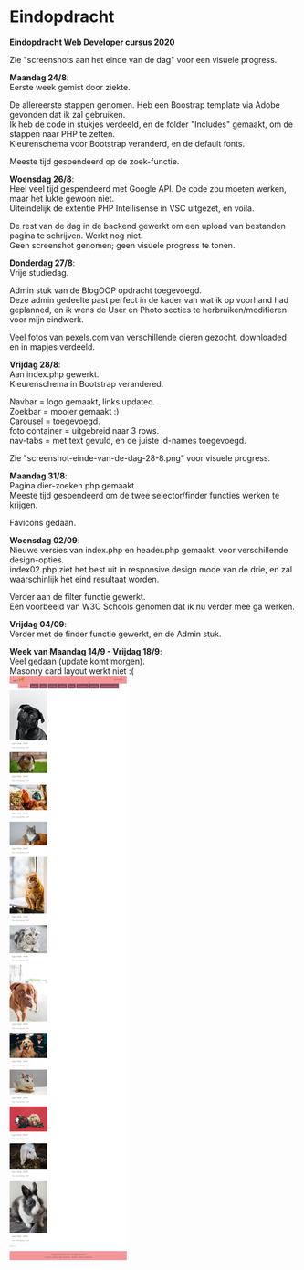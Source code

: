 # Eindopdracht
<b>Eindopdracht Web Developer cursus 2020</b>

<p> Zie "screenshots aan het einde van de dag" voor een visuele progress.

<b>Maandag 24/8</b>: <br>
Eerste week gemist door ziekte.
<p>De allereerste stappen genomen. Heb een Boostrap template via Adobe gevonden dat ik zal gebruiken.
<br>Ik heb de code in stukjes verdeeld, en de folder "Includes" gemaakt, om de stappen naar PHP te zetten.
<br>Kleurenschema voor Bootstrap veranderd, en de default fonts.
<p>Meeste tijd gespendeerd op de zoek-functie.
  
<p><b>Woensdag 26/8</b>:
 <br>Heel veel tijd gespendeerd met Google API. De code zou moeten werken, maar het lukte gewoon niet. 
  <br>Uiteindelijk de extentie PHP Intellisense in VSC uitgezet, en voila.
  <p>De rest van de dag in de backend gewerkt om een upload van bestanden pagina te schrijven. Werkt nog niet.
    <br>Geen screenshot genomen; geen visuele progress te tonen.

<p><b>Donderdag 27/8</b>:
  <br>Vrije studiedag.
  <p>Admin stuk van de BlogOOP opdracht toegevoegd. 
    <br>Deze admin gedeelte past perfect in de kader van wat ik op voorhand had geplanned, en ik wens de User en Photo secties te herbruiken/modifieren voor mijn eindwerk.
<p>Veel fotos van pexels.com van verschillende dieren gezocht, downloaded en in mapjes verdeeld.

<p><b>Vrijdag 28/8</b>:
  <br>Aan index.php gewerkt.
  <br>Kleurenschema in Bootstrap verandered.
  <p>Navbar = logo gemaakt, links updated.
  <br>Zoekbar = mooier gemaakt :)
  <br>Carousel = toegevoegd.
  <br>foto container = uitgebreid naar 3 rows.
  <br>nav-tabs = met text gevuld, en de juiste id-names toegevoegd.

<p>Zie "screenshot-einde-van-de-dag-28-8.png" voor visuele progress.

<p><b>Maandag 31/8</b>:
  <br>Pagina dier-zoeken.php gemaakt.
  <br>Meeste tijd gespendeerd om de twee selector/finder functies werken te krijgen.
  <p>Favicons gedaan.

<p><b>Woensdag 02/09</b>:
  <br>Nieuwe versies van index.php en header.php gemaakt, voor verschillende design-opties. 
  <br>index02.php ziet het best uit in responsive design mode van de drie, en zal waarschinlijk het eind resultaat worden.
  <p>Verder aan de filter functie gewerkt. 
    <br>Een voorbeeld van W3C Schools genomen dat ik nu verder mee ga werken.
    
<p><b>Vrijdag 04/09</b>:
  <br>Verder met de finder functie gewerkt, en de Admin stuk.
  
  <p><b>Week van Maandag 14/9 - Vrijdag 18/9</b>:
  <br>Veel gedaan (update komt morgen).
  <br>Masonry card layout werkt niet :(
  <br><img src=Screenshot_2020-09-18.jpg width=”100"></img>
 
